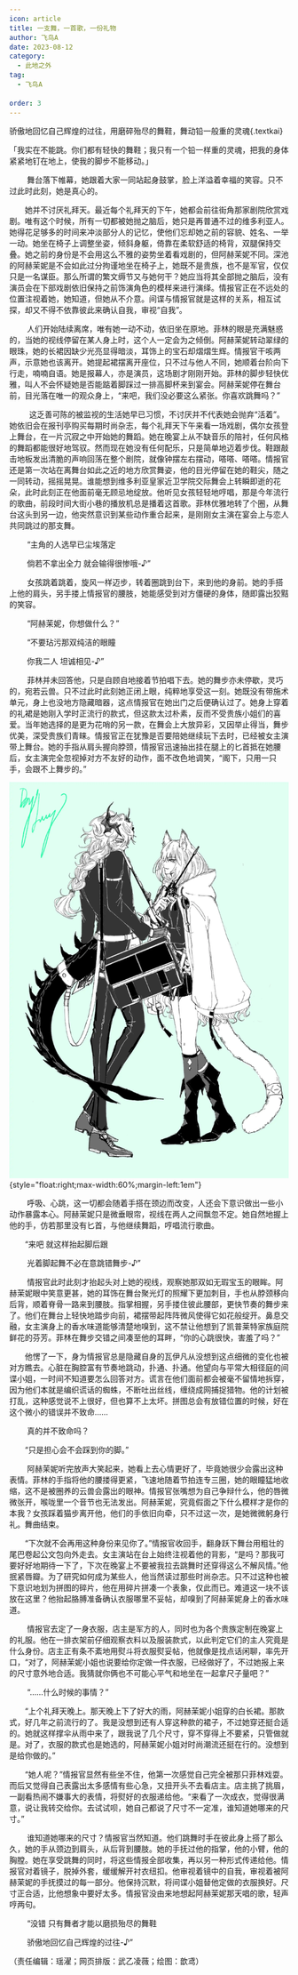 ```yaml
---
icon: article
title: 一支舞，一首歌，一份礼物
author: 飞鸟A
date: 2023-08-12
category:
  - 此地之外
tag:
  - 飞鸟A

order: 3
---
```


骄傲地回忆自己辉煌的过往，用磨碎殆尽的舞鞋，舞动铅一般重的灵魂{.textkai}

<!-- more -->

「我实在不能跳。你们都有轻快的舞鞋；我只有一个铅一样重的灵魂，把我的身体紧紧地钉在地上，使我的脚步不能移动。」

    舞台落下帷幕，她跟着大家一同站起身鼓掌，脸上洋溢着幸福的笑容。只不过此时此刻，她是真心的。

  她并不讨厌礼拜天。最近每个礼拜天的下午，她都会前往街角那家剧院欣赏戏剧。唯有这个时候，所有一切都被她抛之脑后，她只是再普通不过的维多利亚人。她得花足够多的时间来冲淡部分人的记忆，使他们忘却她之前的容貌、姓名、一举一动。她坐在椅子上调整坐姿，倾斜身躯，倚靠在柔软舒适的椅背，双腿保持交叠。她之前的身份是不会用这么不雅的姿势坐着看戏剧的，但阿赫茉妮不同。深池的阿赫茉妮是不会如此过分拘谨地坐在椅子上，她既不是贵族，也不是军官，仅仅只是一名谋臣。那么所谓的繁文缛节又与她何干？她应当将其全部抛之脑后，没有演员会在下部戏剧依旧保持之前饰演角色的模样来进行演绎。情报官正在不远处的位置注视着她，她知道，但她从不介意。间谍与情报官就是这样的关系，相互试探，却又不得不依靠彼此来确认自我，审视“自我”。

    人们开始陆续离席，唯有她一动不动，依旧坐在原地。菲林的眼是充满魅惑的，当她的视线停留在某人身上时，这个人一定会为之倾倒。阿赫茉妮转动翠绿的眼珠，她的长裙因缺少光亮显得暗淡，耳饰上的宝石却熠熠生辉。情报官干咳两声，示意她也该离开。她提起裙摆离开座位，只不过与他人不同，她顺着台阶向下行走，喃喃自语。她是报幕人，亦是演员，这场剧才刚刚开始。菲林的脚步轻快优雅，叫人不会怀疑她是否能踮着脚踩过一排高脚杯来到宴会。阿赫茉妮停在舞台前，目光落在唯一的观众身上，“来吧，我们没必要这么紧张。你喜欢跳舞吗？”

    这乏善可陈的被监视的生活她早已习惯，不讨厌并不代表她会抛弃“活着”。她依旧会在报刊亭购买每期时尚杂志，每个礼拜天下午来看一场戏剧，偶尔女孩登上舞台，在一片沉寂之中开始她的舞蹈。她在晚宴上从不缺音乐的陪衬，任何风格的舞蹈都能很好地驾驭。然而现在她没有任何配乐，只是简单地迈着步伐。鞋跟敲击地板发出清脆的声响回荡在整个剧院，就像钟摆左右摆动，嗒嗒、嗒嗒。情报官还是第一次站在离舞台如此之近的地方欣赏舞姿，他的目光停留在她的鞋尖，随之一同转动，摇摇晃晃。谁能想到维多利亚皇家近卫学院交际舞会上转瞬即逝的花朵，此时此刻正在他面前毫无顾忌地绽放。他听见女孩轻轻地哼唱，那是今年流行的歌曲，前段时间大街小巷的播放机总是播着这首歌。菲林优雅地转了个圈，从舞台这头到另一边，他突然意识到某些动作重合起来，是刚刚女主演在宴会上与恋人共同跳过的那支舞。

   “主角的人选早已尘埃落定

     倘若不拿出全力 就会输得很惨哦-♪”

    女孩跳着跳着，旋风一样迈步，转着圈跳到台下，来到他的身前。她的手搭上他的肩头，另手搂上情报官的腰肢，她能感受到对方僵硬的身体，随即露出狡黠的笑容。

   “阿赫茉妮，你想做什么？”

   “不要玷污那双纯洁的眼瞳

     你我二人 坦诚相见-♪”

    菲林并未回答他，只是自顾自地接着节拍唱下去。她的舞步亦未停歇，灵巧的，宛若云兽。只不过此时此刻她正闭上眼，纯粹地享受这一刻。她既没有带施术单元，身上也没地方隐藏暗器，这点情报官在她出门之后便确认过了。她身上穿着的礼裙是她刚入学时正流行的款式，但这款太过朴素，反而不受贵族小姐们的喜爱。当年她选择的是更为花哨的另一款，在舞会上大放异彩，又因举止得当，舞步优美，深受贵族们青睐。情报官正在犹豫是否要陪她继续玩下去时，已经被女主演带上舞台。她的手指从肩头握向脖颈，情报官迅速抽出挂在腿上的匕首抵在她腰后，女主演完全忽视掉对方不友好的动作，面不改色地调笑，“阁下，只用一只手，会跟不上舞步的。”

![](./res/illustration/文配图（歆鸢）.webp) {style="float:right;max-width:60%;margin-left:1em"}

    呼吸、心跳，这一切都会随着手搭在颈边而改变，人还会下意识做出一些小动作暴露本心。阿赫茉妮只是微垂眼帘，视线在两人之间飘忽不定。她自然地握上他的手，仿若那里没有匕首，与他继续舞蹈，哼唱流行歌曲。

  “来吧 就这样抬起脚后跟

    光着脚起舞不必在意跳错舞步-♪”

    情报官此时此刻才抬起头对上她的视线，观察她那双如无瑕宝玉的眼眸。阿赫茉妮眼中笑意更甚，她的耳饰在舞台聚光灯的照耀下更加刺目，手也从脖颈移向后背，顺着脊骨一路来到腰肢。指掌相握，另手搂住彼此腰部，更快节奏的舞步来了。他们在舞台上轻快地踏步向前，裙摆带起阵阵微风使得它如花般绽开。鼻息交融，女主演身上的香水味道能够清楚地嗅到，这不禁让他想到了凯普莱特家族庭院鲜花的芬芳。菲林在舞步交错之间凑至他的耳畔，“你的心跳很快，害羞了吗？”

  他愣了一下，身为情报官总是隐藏自身的瓦伊凡从没想到这点细微的变化也被对方瞧去。心脏在胸腔富有节奏地跳动，扑通、扑通。他望向与平常大相径庭的间谍小姐，一时间不知道要怎么回答对方。谎言在他们面前都会被毫不留情地拆穿，因为他们本就是编织谎话的蜘蛛，不断吐出丝线，缠绕成网捕捉猎物。他的计划被打乱，这种感觉说不上很好，但也算不上太坏。拼图总会有放错位置的时候，好在这个微小的错误并不致命……

    真的并不致命吗？

  “只是担心会不会踩到你的脚。”

    阿赫茉妮听完放声大笑起来，她看上去心情更好了，毕竟她很少会露出这种表情。菲林的手指将他的腰搂得更紧，飞速地随着节拍连专三圈，她的眼瞳猛地收缩，这不是被圈养的云兽会露出的眼神。情报官张嘴想为自己争辩什么，他的唇微微张开，喉咙里一个音节也无法发出。阿赫茉妮，究竟假面之下什么模样才是你的本我？女孩踩着猫步离开他，他们的手依旧向牵，只不过这一次，是她微微躬身行礼。舞曲结束。

  “下次就不会再用这种身份来见你了。”情报官收回手，翻身跃下舞台用粗壮的尾巴卷起公文包向外走去。女主演站在台上始终注视着他的背影，“是吗？那我可要好好地期待一下了，下次在晚宴上不要被我拉去跳舞时还穿得这么不解风情。”他抿紧唇瓣。为了研究如何成为某些人，他当然读过那些时尚杂志。只不过这种也被下意识地划为拼图的碎片，他在用碎片拼凑一个表象，仅此而已。难道这一块不该放在这里？他抬起胳膊准备确认衣服哪里不妥帖，却嗅到了阿赫茉妮身上的香水味道。

    情报官去定了一身衣服，店主是军方的人，同时也为各个贵族定制在晚宴上的礼服。他在一排衣架前仔细观察衣料以及服装款式，以此判定它们的主人究竟是什么身份。店主正有条不紊地用熨斗将衣服熨妥帖，他就像是找点话闲聊，率先开口，“对了，阿赫茉妮小姐也说要给你定做一件衣服，已经做好了，不过她报上来的尺寸意外地合适。我猜就你俩也不可能心平气和地坐在一起拿尺子量吧？”

    “……什么时候的事情？”

  “上个礼拜天晚上。那天晚上下了好大的雨，阿赫茉妮小姐穿的白长裙。那款式，好几年之前流行的了。我是没想到还有人穿这种款的裙子，不过她穿还挺合适的。她就这样撑伞从雨中来了，跟我说了几个尺寸，穿不穿得上不要紧，只管做就是。对了，衣服的款式也是她选的，阿赫茉妮小姐对时尚潮流还挺在行的。没想到是给你做的。”

  “她人呢？”情报官显然有些坐不住，他第一次感觉自己完全被那只菲林戏耍。而后又觉得自己表露出太多感情有些心急，又扭开头不去看店主。店主挑了挑眉，一副看热闹不嫌事大的表情，将熨好的衣服递给他。“来看了一次成衣，觉得很满意，说让我转交给你。去试试呗，她自己都说了尺寸不一定准，谁知道她哪来的尺寸。”

    谁知道她哪来的尺寸？情报官当然知道。他们跳舞时手在彼此身上搭了那么久，她的手从颈边到肩头，从后背到腰肢。她的手抚过他的指掌，他的小臂，他的胸膛。她在享受跳舞的同时，将这些情报全部收集，再以另一种形式传递给他。情报官对着镜子，脱掉外套，缓缓解开衬衣纽扣。他审视着镜中的自我，审视着被阿赫茉妮的手抚摸过的每一部分。他保持沉默，将间谍小姐替他定做的衣服换好。尺寸正合适，比他想象中要好太多。情报官没由来地想起阿赫茉妮那天唱的歌，轻声哼两句。

   “没错 只有舞者才能以磨损殆尽的舞鞋

     骄傲地回忆自己辉煌的过往-♪”<eod />

（责任编辑：瑶濯；网页排版：武乙凌薇；绘图：歆鸢）

<FakeAds />